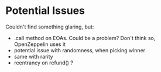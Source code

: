 # Potential Issues

Couldn't find something glaring, but:

- .call method on EOAs. Could be a problem? Don't think so, OpenZeppelin uses it
- potential issue with randomness, when picking winner
- same with rarity
- reentrancy on refund() ?
